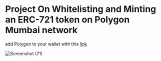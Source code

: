 ﻿# Project On Whitelisting and Minting an ERC-721 token on Polygon Mumbai network
 add Polygon to your wallet with this [link](https://portal.thirdweb.com/guides/get-matic-on-polygon-mumbai-testnet-faucet) 
 

![Screenshot (71)](https://user-images.githubusercontent.com/80631704/179118260-f9e77a43-c675-4008-8da0-db8ad1a9d7ae.png)
